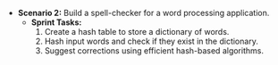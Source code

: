 - **Scenario 2:** Build a spell-checker for a word processing application.
   - **Sprint Tasks:**
     1. Create a hash table to store a dictionary of words.
     2. Hash input words and check if they exist in the dictionary.
     3. Suggest corrections using efficient hash-based algorithms.